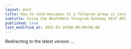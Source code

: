 ```yaml
---
layout: post
title: How to send messages to a Telegram group in Java
subtitle: Using the WhatsMate Telegram Gateway REST API
published: true
last_modified_at: 2025-03-16T00:00:00+08:00
---
```




<script>
    function pageRedirect() {
        window.location.replace("/2022-06-23-send-telegram-group-message-java/");
    }      
    setTimeout("pageRedirect()", 1000);
</script>

Redirecting to the latest version ...


